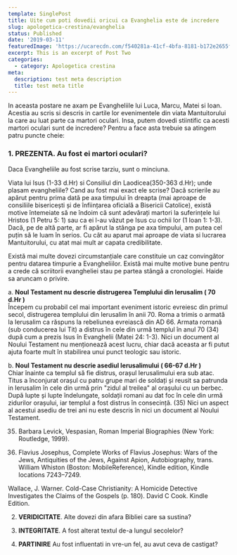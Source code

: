```yaml
---
template: SinglePost
title: Uite cum poti dovedii oricui ca Evanghelia este de incredere
slug: apologetica-crestina/evanghelia
status: Published
date: '2019-03-11'
featuredImage: 'https://ucarecdn.com/f540281a-41cf-4bfa-8181-b172e2655fba/-/crop/1632x1777/0,672/-/preview/'
excerpt: This is an excerpt of Post Two
categories:
  - category: Apologetica crestina
meta:
  description: test meta description
  title: test meta title
---
```



In aceasta postare ne axam pe Evangheliile lui Luca, Marcu, Matei si Ioan. Acestia au scris si descris in cartile lor
evenimentele din viata Mantuitorului la care au luat parte ca martori oculari. Insa, putem dovedi stiintific ca acesti martori
oculari sunt de incredere? Pentru a face asta trebuie sa atingem patru puncte cheie:

 ### 1. PREZENTA. Au fost ei martori oculari?

Daca Evangheliile au fost scrise tarziu, sunt o minciuna.  
 
 Viata lui Isus (1-33 d.Hr) si Consiliul din Laodicea(350-363 d.Hr); unde plasam evangheliile? Cand au fost mai exact ele scrise? Dacă scrierile au apărut pentru prima dată pe axa timpului în dreapta (mai aproape de consiliile bisericești și de înființarea oficială a Bisericii Catolice), există motive întemeiate să ne îndoim că sunt adevărați martori la suferințele lui Hristos (1 Petru 5: 1) sau ca ei l-au văzut pe Isus cu ochii lor (1 Ioan 1: 1-3). Dacă, pe de altă parte, ar fi apărut la stânga pe axa timpului, am putea cel puțin să le luam în serios. Cu cât au aparut mai aproape de viata si lucrarea Mantuitorului, cu atat mai mult ar capata credibilitate.  

 Există mai multe dovezi circumstanțiale care constituie un caz convingător pentru datarea timpurie a Evangheliilor. Există mai multe motive bune pentru a crede că scriitorii evangheliei stau pe partea stângă a cronologiei. Haide sa aruncam o privire. 

 a. **Noul Testament nu descrie distrugerea Templului din Ierusalim ( 70 d.Hr )**  
 Începem cu probabil cel mai important eveniment istoric evreiesc din primul secol, distrugerea templului din Ierusalim în anii 70. Roma a trimis o armată la Ierusalim ca răspuns la rebeliunea evreiască din AD 66. Armata romană (sub conducerea lui Tit) a distrus în cele din urmă templul în anul 70 (34) după cum a prezis Isus în Evanghelii (Matei 24: 1-3). Nici un document al Noului Testament nu menționează acest lucru, chiar dacă aceasta ar fi putut ajuta foarte mult în stabilirea unui punct teologic sau istoric.  

  b. **Noul Testament nu descrie asediul Ierusalimului ( 66-67 d.Hr )**  
 Chiar înainte ca templul să fie distrus, orașul Ierusalimului era sub atac. Titus a înconjurat orașul cu patru grupe mari de soldați și reusit sa patrunda in Ierusalim în cele din urmă prin "zidul al treilea" al orașului cu un berbec. După lupte și lupte îndelungate, soldații romani au dat foc în cele din urmă zidurilor orașului, iar templul a fost distrus în consecință. (35) Nici un aspect al acestui asediu de trei ani nu este descris în nici un document al Noului Testament.




35. Barbara Levick, Vespasian, Roman Imperial Biographies (New York: Routledge, 1999).

34. Flavius Josephus, Complete Works of Flavius Josephus: Wars of the Jews, Antiquities of the Jews, Against Apion, Autobiography, trans. William Whiston (Boston: MobileReference), Kindle edition, Kindle locations 7243–7249.

Wallace, J. Warner. Cold-Case Christianity: A Homicide Detective Investigates the Claims of the Gospels (p. 180). David C Cook. Kindle Edition. 

2.  **VERIDICITATE**. Alte dovezi din afara Bibliei care sa sustina?

3.  **INTEGRITATE**. A fost alterat textul de-a lungul secolelor?

4.  **PARTINIRE** Au fost influentati in vre-un fel, au avut ceva de castigat?
